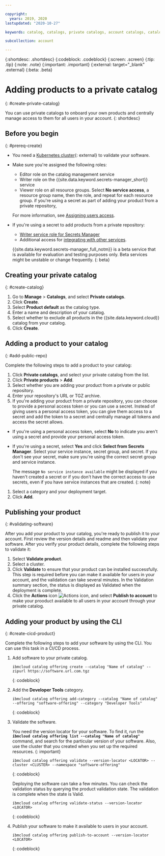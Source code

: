 ```yaml
---

copyright:
  years: 2019, 2020
lastupdated: "2020-10-27"

keywords: catalog, catalogs, private catalogs, account catalogs, catalog visibility, software visibility, import software

subcollection: account

---
```


{:shortdesc: .shortdesc}
{:codeblock: .codeblock}
{:screen: .screen}
{:tip: .tip}
{:note: .note}
{:important: .important}
{:external: target="_blank" .external}
{:beta: .beta}

# Adding products to a private catalog
{: #create-private-catalog}

You can use private catalogs to onboard your own products and centrally manage access to them for all users in your account. 
{: shortdesc} 

## Before you begin
{: #prereq-create}

* You need a [Kubernetes cluster](https://cloud.ibm.com/kubernetes/landing){: external} to validate your software.
* Make sure you're assigned the following roles:
  * Editor role on the catalog management service
  * Writer role on the {{site.data.keyword.secrets-manager_short}} service
  * Viewer role on all resource groups. Select **No service access**, a resource group name, then the role, and repeat for each resource group.
 if you're using a secret as part of adding your product from a private repository, 
  
  For more information, see [Assigning users access](/docs/account?topic=account-catalog-access).

* If you're using a secret to add products from a private repository:
  * [Writer service role for Secrets Manager](/docs/secrets-manager?topic=secrets-manager-iam)
  * Additional access for [integrating with other services](/docs/secrets-manager?topic=secrets-manager-integrations).
  
  {{site.data.keyword.secrets-manager_full_notm}} is a beta service that is available for evaluation and testing purposes only. Beta services might be unstable or change frequently.
  {: beta}

## Creating your private catalog
{: #create-catalog}

1. Go to **Manage** > **Catalogs**, and select **Private catalogs**. 
2. Click **Create**.
3. Select **Product default** as the catalog type. 
4. Enter a name and description of your catalog.
5. Select whether to exclude all products in the {{site.data.keyword.cloud}} catalog from your catalog.
6. Click **Create**.

## Adding a product to your catalog
{: #add-public-repo}

Complete the following steps to add a product to your catalog:

1. Click **Private catalogs**, and select your private catalog from the list.
1. Click **Private products** > **Add**.
1. Select whether you are adding your product from a private or public repository. 
1. Enter your repository's URL or TGZ archive. 
1. If you're adding your product from a private repository, you can choose to provide a personal access token or you can use a secret. Instead of giving users a personal access token, you can give them access to a secret and add the token to a secret and centrally manage all tokens and access the secret allows.

  * If you're using a personal access token, select **No** to indicate you aren't using a secret and provide your personal access token.
  * If you're using a secret, select **Yes** and click **Select from Secrets Manager**. Select your service instance, secret group, and secret. If you don't see your secret, make sure you're using the correct secret group and service instance. 
    
    The message `No service instance available` might be displayed if you haven't created a secret or if you don't have the correct access to use secrets, even if you have service instances that are created. 
    {: note}

1. Select a category and your deployment target.
1. Click **Add**. 

## Publishing your product 
{: #validating-software}

After you add your product to your catalog, you're ready to publish it to your account. First review the version details and readme and then validate your software. After you verify your product details, complete the following steps to validate it:

1. Select **Validate product**. 
1. Select a cluster. 
1. Click **Validate** to ensure that your product can be installed successfully. This step is required before you can make it available for users in your account, and the validation can take several minutes. In the Validation summary section, the status is displayed as Validated when the deployment is complete. 
1. Click the **Actions** icon ![Actions icon](../icons/actions-icon-vertical.svg), and select **Publish to account** to make your prooduct available to all users in your account through your private catalog.


## Adding your product by using the CLI
{: #create-cicd-product}

Complete the following steps to add your software by using the CLI. You can use this task in a CI/CD process.
    
1. Add software to your private catalog.  
    ```
    ibmcloud catalog offering create --catalog "Name of catalog" --zipurl https://software.url.com.tgz
    ```
    {: codeblock}
    
1. Add the **Developer Tools** category.  
    ```
    ibmcloud catalog offering add-category --catalog "Name of catalog" --offering "software-offering" --category "Developer Tools"
    ```
    {: codeblock}
    
1. Validate the software.  
    
    You need the version locator for your software. To find it, run the **`ibmcloud catalog offering list --catalog "Name of catalog"`** command, and search for the particular version of your software. Also, use the cluster that you created when you set up the required resources. 
    {: important}
    
    ```
    ibmcloud catalog offering validate --version-locator <LOCATOR> --cluster <CLUSTER> --namespace "software-offering"
    ```
    {: codeblock}
    
    Deploying the software can take a few minutes. You can check the validation status by querying the product validation state. The validation is complete when the state is Valid. 
    ```
    ibmcloud catalog offering validate-status --version-locator <LOCATOR>
    ```
    {: codeblock}
    
1. Publish your software to make it available to users in your account. 
    ```
    ibmcloud catalog offering publish-to-account --version-locator <LOCATOR>
    ```
    {: codeblock}

